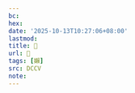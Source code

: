 ```yaml
---
bc:
hex:
date: '2025-10-13T10:27:06+08:00'
lastmod:
title: 􃫿
url: 􃫿
tags: [嬾]
src: DCCV
note:
---
```

